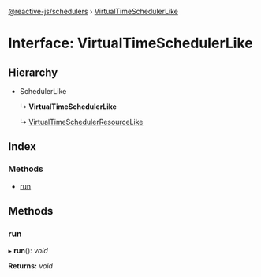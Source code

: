 [@reactive-js/schedulers](../README.md) › [VirtualTimeSchedulerLike](virtualtimeschedulerlike.md)

# Interface: VirtualTimeSchedulerLike

## Hierarchy

* SchedulerLike

  ↳ **VirtualTimeSchedulerLike**

  ↳ [VirtualTimeSchedulerResourceLike](virtualtimeschedulerresourcelike.md)

## Index

### Methods

* [run](virtualtimeschedulerlike.md#run)

## Methods

###  run

▸ **run**(): *void*

**Returns:** *void*
